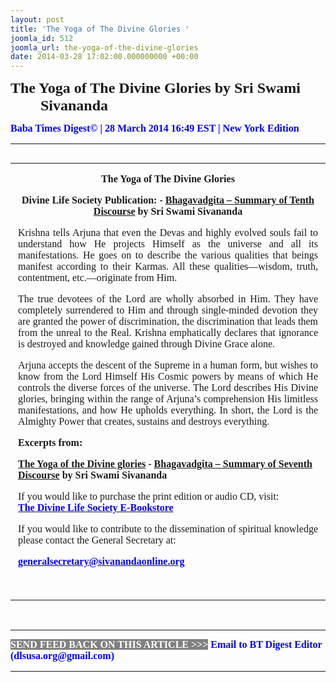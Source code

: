 ```yaml
---
layout: post
title: 'The Yoga of The Divine Glories '
joomla_id: 512
joomla_url: the-yoga-of-the-divine-glories
date: 2014-03-28 17:02:00.000000000 +00:00
---
```

<div>
<p style="margin-left: 0.5in; text-indent: -0.5in;"><span style="font-size: 18pt; font-family: book antiqua,palatino;"><strong><strong><span style="line-height: 115%;"><strong><span style="line-height: 115%;"><strong><span style="line-height: 115%;">The Yoga of The Divine Glories by Sri Swami Sivananda</span></strong></span></strong></span></strong></strong></span></p>
</div>
<p style="text-align: justify;"><strong><span style="font-family: book antiqua,palatino; font-size: 12pt; color: #3366ff;"><span style="line-height: 115%;"><span style="color: #0000ff;">Baba Times Digest© | 28 March 2014 16:49 EST | New York Edition</span><br /></span></span></strong></p>
<hr />
<div>
<table align="left" cellpadding="0" cellspacing="0" vspace="0" hspace="0">
<tbody>
<tr>
<td style="padding: 0in 9pt;" align="left" valign="top">
<p style="text-align: center;" align="center"><span style="font-size: 12pt; font-family: book antiqua,palatino;"><strong>The Yoga of The Divine Glories</strong></span></p>
<p style="text-align: center;" align="center"><span style="font-size: 12pt; font-family: book antiqua,palatino;"><strong>Divine Life Society Publication: - </strong><a href="http://www.dlshq.org/download/bgita.htm#_VPID_19"><strong>Bhagavadgita – Summary of Tenth Discourse</strong></a><strong> by Sri Swami Sivananda</strong></span></p>
<p style="text-align: justify;"><span style="font-size: 12pt; font-family: book antiqua,palatino;">Krishna tells Arjuna that even the Devas and highly evolved souls fail to understand how He projects Himself as the universe and all its manifestations. He goes on to describe the various qualities that beings manifest according to their Karmas. All these qualities—wisdom, truth, contentment, etc.—originate from Him.</span></p>
<p style="text-align: justify;"><span style="font-size: 12pt; font-family: book antiqua,palatino;">The true devotees of the Lord are wholly absorbed in Him. They have completely surrendered to Him and through single-minded devotion they are granted the power of discrimination, the discrimination that leads them from the unreal to the Real. Krishna emphatically declares that ignorance is destroyed and knowledge gained through Divine Grace alone.</span></p>
<p style="text-align: justify;"><span style="font-size: 12pt; font-family: book antiqua,palatino;">Arjuna accepts the descent of the Supreme in a human form, but wishes to know from the Lord Himself His Cosmic powers by means of which He controls the diverse forces of the universe. The Lord describes His Divine glories, bringing within the range of Arjuna’s comprehension His limitless manifestations, and how He upholds everything. In short, the Lord is the Almighty Power that creates, sustains and destroys everything.</span></p>
<p><span style="font-size: 12pt; font-family: book antiqua,palatino;"><strong>Excerpts from:</strong></span></p>
<p><span style="font-size: 12pt; font-family: book antiqua,palatino;"><a href="http://www.dlshq.org/download/bgita.htm#_VPID_19"><strong>The Yoga of the Divine glories</strong></a><strong> - </strong><a href="http://www.dlshq.org/download/bgita.htm#_VPID_12"><strong>Bhagavadgita – Summary of Seventh Discourse</strong></a><strong> by Sri Swami Sivananda</strong></span></p>
<p style="text-align: justify;" align="center"><span style="font-size: 12pt; font-family: book antiqua,palatino;">If you would like to purchase the print edition or audio CD, visit: </span><br /><span style="font-size: 12pt; font-family: book antiqua,palatino; color: #0000ff;"> <a href="http://www.dlshq.org/cgi-bin/store/commerce.cgi?category=krishnananda&amp;cart_id=1394930528.401"><span style="color: #0000ff;"><strong>The Divine Life Society E-Bookstore</strong></span></a></span></p>
<p style="text-align: justify;" align="center"><span style="font-size: 12pt; font-family: book antiqua,palatino;">If you would like to contribute to the dissemination of spiritual knowledge please contact the General Secretary at:</span></p>
<p style="text-align: justify;" align="center"><span style="font-size: 12pt; font-family: book antiqua,palatino;"><a href="mailto:generalsecretary@sivanandaonline.org"><strong></strong></a><span style="color: #0000ff;"><strong><a href="mailto:generalsecretary@sivanandaonline.org"><span style="color: #0000ff;">generalsecretary@sivanandaonline.org</span></a></strong></span></span><span><strong></strong></span></p>
<p>&nbsp;</p>
</td>
</tr>
</tbody>
</table>
</div>
<p>&nbsp;</p>
<hr />
<p><span style="font-family: book antiqua,palatino; font-size: 12pt;"><span style="color: #0000ff;"><span style="color: #0000ff;"><span style="font-size: 11pt; line-height: 115%; font-family: 'Book Antiqua','serif';"><strong><span style="font-family: book antiqua,palatino; font-size: 12pt; color: #3366ff;"><span style="line-height: 115%;"><span style="color: #000000;"><span style="background-color: #808080; color: #ffffff;">SEND FEED BACK ON THIS ARTICLE &gt;&gt;&gt;</span> <span style="color: #0000ff;"><span style="color: #0000ff;">Email to BT Digest Editor</span></span><a href="mailto:dlsusa.org@gmail.com?subject=DLS%20Posts"><span style="color: #0000ff;"><span style="color: #0000ff;"> </span></span></a><span style="color: #0000ff;"><span style="color: #0000ff;">(dlsusa.org@gmail.com)</span></span><a href="mailto:dlsusa.org@gmail.com?subject=DLS%20Posts"><span style="color: #0000ff;"><span style="color: #0000ff;"></span></span></a><br /></span></span></span></strong></span></span></span></span></p>
<hr />
<p>&nbsp;</p>
